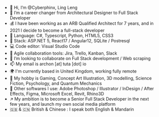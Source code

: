 - 👋 Hi, I’m @Cyberphinx, Ling Leng
- 👀 I’m a career changer from Architectural Designer to Full Stack Developer
- 💰 I have been working as an ARB Qualified Architect for 7 years, and in 2021 I decide to become a full-stack developer
- 🌱 Language: C#, Typescript, Python, HTML5, CSS3
- 🏰 Stack: ASP.NET 5, React17 / Angular12, SQLite / Postresql
- 💻 Code editor: Visual Studio Code
- 💼 Agile collaboration tools: Jira, Trello, Kanban, Slack
- 💞️ I’m looking to collaborate on Full Stack development / Web scraping
- 📫 My email is archon [at] tuta [dot] io
- 🌍 I'm currently based in United Kingdom, working fully remote
- 💖 My hobby is Gaming, Concept Art Illustration, 3D modelling, Science Fiction, Psychology, and Quantum Mechanics
- 🔧 Other softwares I use: Adobe Photoshop / Illustrator / InDesign / After Effects, Figma, Microsoft Excel, Revit, Rhino3D
- ↗️ My ambition is to become a Senior Full Stack Developer in the next few years, and launch my own social media platform
- 🇬🇧 & 🇨🇳 British & Chinese : I speak both English & Mandarin

<!---
Cyberphinx/Cyberphinx is a ✨ special ✨ repository because its `README.md` (this file) appears on your GitHub profile.
You can click the Preview link to take a look at your changes.
--->
